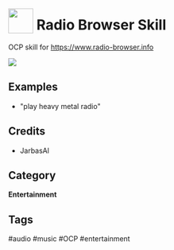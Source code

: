 # <img src='./ui/logo.png' card_color='#40DBB0' width='50' height='50' style='vertical-align:bottom'/> Radio Browser Skill

OCP skill for https://www.radio-browser.info

![](./gui.png)


## Examples 

* "play heavy metal radio"


## Credits 
- JarbasAl

## Category
**Entertainment**

## Tags
#audio 
#music
#OCP
#entertainment
